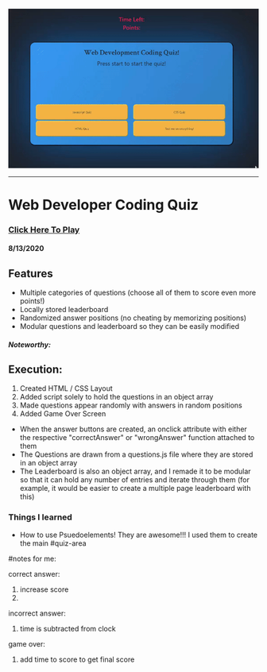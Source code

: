 ![Web Developer Coding Quiz](webdevquiz.gif)

---

# Web Developer Coding Quiz

### [Click Here To Play](link)

#### **8/13/2020** 


## Features
- Multiple categories of questions (choose all of them to score even more points!)
- Locally stored leaderboard
- Randomized answer positions (no cheating by memorizing positions)
- Modular questions and leaderboard so they can be easily modified

##### Noteworthy:


## Execution:
1. Created HTML / CSS Layout
2. Added script solely to hold the questions in an object array
3. Made questions appear randomly with answers in random positions
4. Added Game Over Screen
- When the answer buttons are created, an onclick attribute with either the respective "correctAnswer" or "wrongAnswer" function attached to them
- The Questions are drawn from a questions.js file where they are stored in an object array
- The Leaderboard is also an object array, and I remade it to be modular so that it can hold any number of entries and iterate through them (for example, it would be easier to create a multiple page leaderboard with this)

### Things I learned
- How to use Psuedoelements! They are awesome!!! I used them to create the main #quiz-area




#notes for me:

correct answer:
1. increase score
2. 

incorrect answer:
1. time is subtracted from clock

game over:
1. add time to score to get final score